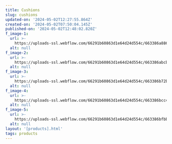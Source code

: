 ```yaml
---
title: Cushions
slug: cushions
updated-on: '2024-05-02T12:27:55.864Z'
created-on: '2024-05-02T07:50:04.145Z'
published-on: '2024-05-02T12:48:02.820Z'
f_image-1:
  url: >-
    https://uploads-ssl.webflow.com/66291b60863d1e64d24d554c/663386a8861307c9829ca9f3_A18Sr9MuuGL._AC_UF894%2C1000_QL80_.jpg
  alt: null
f_image-2:
  url: >-
    https://uploads-ssl.webflow.com/66291b60863d1e64d24d554c/663386abcbcffd598a9a654b_A1vUtLbCIHL.jpg
  alt: null
f_image-3:
  url: >-
    https://uploads-ssl.webflow.com/66291b60863d1e64d24d554c/663386b72bf51239c858dd64_images%20(1).jpeg
  alt: null
f_image-4:
  url: >-
    https://uploads-ssl.webflow.com/66291b60863d1e64d24d554c/663386bcc45373fd4a6032a0_images%20(2).jpeg
  alt: null
f_image-5:
  url: >-
    https://uploads-ssl.webflow.com/66291b60863d1e64d24d554c/663386bfbb54192d879be8ab_images.jpeg
  alt: null
layout: '[products].html'
tags: products
---
```



